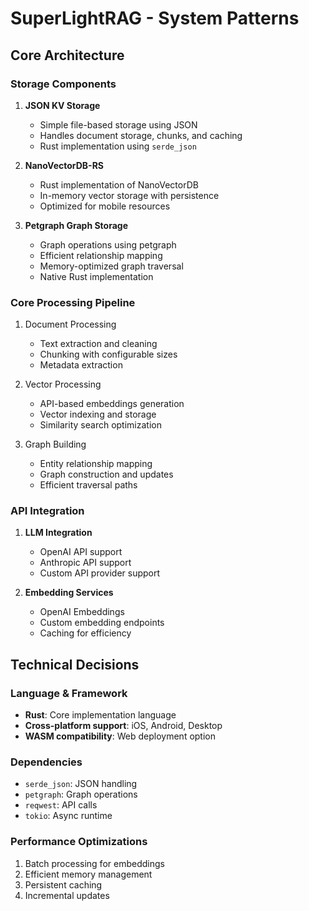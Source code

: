 # SuperLightRAG - System Patterns

## Core Architecture

### Storage Components
1. **JSON KV Storage**
   - Simple file-based storage using JSON
   - Handles document storage, chunks, and caching
   - Rust implementation using `serde_json`

2. **NanoVectorDB-RS**
   - Rust implementation of NanoVectorDB
   - In-memory vector storage with persistence
   - Optimized for mobile resources

3. **Petgraph Graph Storage**
   - Graph operations using petgraph
   - Efficient relationship mapping
   - Memory-optimized graph traversal
   - Native Rust implementation

### Core Processing Pipeline
1. Document Processing
   - Text extraction and cleaning
   - Chunking with configurable sizes
   - Metadata extraction

2. Vector Processing
   - API-based embeddings generation
   - Vector indexing and storage
   - Similarity search optimization

3. Graph Building
   - Entity relationship mapping
   - Graph construction and updates
   - Efficient traversal paths

### API Integration
1. **LLM Integration**
   - OpenAI API support
   - Anthropic API support
   - Custom API provider support

2. **Embedding Services**
   - OpenAI Embeddings
   - Custom embedding endpoints
   - Caching for efficiency

## Technical Decisions

### Language & Framework
- **Rust**: Core implementation language
- **Cross-platform support**: iOS, Android, Desktop
- **WASM compatibility**: Web deployment option

### Dependencies
- `serde_json`: JSON handling
- `petgraph`: Graph operations
- `reqwest`: API calls
- `tokio`: Async runtime

### Performance Optimizations
1. Batch processing for embeddings
2. Efficient memory management
3. Persistent caching
4. Incremental updates 